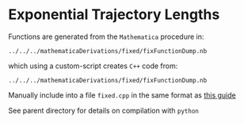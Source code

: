 Exponential Trajectory Lengths
======

Functions are generated from the `Mathematica` procedure in:

	../../../mathematicaDerivations/fixed/fixFunctionDump.nb
which using a custom-script creates `C++` code from:

	../../../mathematicaDerivations/fixed/fixFunctionDump.nb

Manually include into a file `fixed.cpp` in
 the same format as [this guide](https://github.com/flipdazed/boost-python-hello-world)

See parent directory for details on compilation with `python`